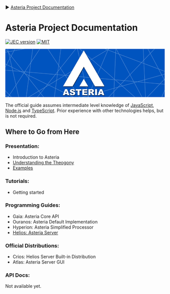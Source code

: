 :arrow_forward: [Asteria Project Documentation](https://github.com/asteria-project/asteria/blob/master/documentation/asteria-documentation.md)

# Asteria Project Documentation

[![JEC version](https://img.shields.io/badge/ASTERIA-1.0-%239966FF.svg)](https://github.com/asteria-project)
[![MIT](https://img.shields.io/github/license/mashape/apistatus.svg)](https://opensource.org/licenses/mit-license.php)

![Asteria Project Documentation](https://raw.githubusercontent.com/asteria-project/asteria/master/assets/banners/asteria-banner-blue.png)

The official guide assumes intermediate level knowledge of [JavaScript](https://developer.mozilla.org/en-US/docs/Web/JavaScript), [Node.js](https://nodejs.org/) and [TypeScript](https://www.typescriptlang.org/). Prior experience with other technologies helps, but is not required.

## Where to Go from Here

### Presentation:

- Introduction to Asteria
- [Understanding the Theogony](https://github.com/asteria-project/asteria/blob/master/documentation/understanding-the-theogony.md)
- [Examples](https://github.com/asteria-project/asteria/blob/master/documentation/examples.md)

### Tutorials:

- Getting started

### Programming Guides:

- Gaia: Asteria Core API 
- Ouranos: Asteria Default Implementation
- Hyperion: Asteria Simplified Processor
- [Helios: Asteria Server](https://github.com/asteria-project/asteria/blob/master/documentation/helios/helios.md)

### Official Distributions:

- Crios: Helios Server Built-in Distribution
- Atlas: Asteria Server GUI

### API Docs:

Not available yet.

